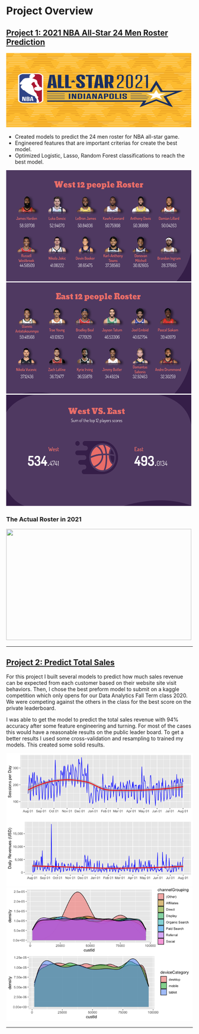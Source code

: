 # Project Overview

## [Project 1: 2021 NBA All-Star 24 Men Roster Prediction](https://github.com/haixiaolu/NBA-All-Star-Project)

<img src="https://github.com/haixiaolu/Lu_Portfolio/blob/main/images/nbaas21_ss1.jpg" width="500" height="200">


- Created models to predict the 24 men roster for NBA all-star game. 
- Engineered features that are important criterias for create the best model.  
- Optimized Logistic, Lasso, Random Forest classifications to reach the best model. 

<img src ="https://github.com/haixiaolu/Lu_Portfolio/blob/main/images/screenshot.png" width="500" height="300">
<img src = "https://github.com/haixiaolu/Lu_Portfolio/blob/main/images/nba1.png" width="500" height="300">
<img src = "https://github.com/haixiaolu/Lu_Portfolio/blob/main/images/nba.png" width="500" height="300">

### The Actual Roster in 2021
<img src = "https://github.com/haixiaolu/Lu_Portfolid/bolb/main/images/2021-all-star-roster-post-draft-promo-1-1568x882.jpeg" width="500" height="300">

----

## [Project 2: Predict Total Sales](https://github.com/haixiaolu/total-sales-revenue)

For this project I built several models to predict how much sales revenue can be expected from each customer based on their website site visit behaviors. Then, I chose the best preform model to submit on a kaggle competition which only opens for our Data Analytics Fall Term class 2020. We were competing against the others in the class for the best score on the private leaderboard. 

I was able to get the model to predict the total sales revenue with 94% accuracy after some feature engineering and turning. For most of the cases this would have a reasonable results on the public leader board. To get a better results I used some cross-validation and resampling to trained my models. This created some solid results. 

  ![](https://github.com/haixiaolu/Lu_Portfolio/blob/main/images/unnamed-chunk-14-1.png)
  ![](https://github.com/haixiaolu/Lu_Portfolio/blob/main/images/unnamed-chunk-10-1.png)
  
---

